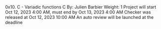 0x10. C - Variadic functions
C
 By: Julien Barbier
 Weight: 1
 Project will start Oct 12, 2023 4:00 AM, must end by Oct 13, 2023 4:00 AM
 Checker was released at Oct 12, 2023 10:00 AM
 An auto review will be launched at the deadline
